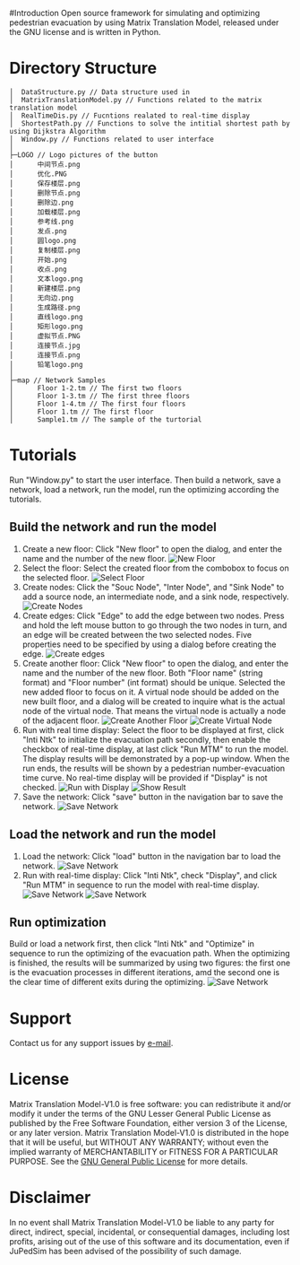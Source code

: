 #Introduction
Open source framework for simulating and optimizing pedestrian evacuation by using Matrix Translation Model, 
released under the GNU license and is written in Python. 
# Directory Structure
```commandline
│  DataStructure.py // Data structure used in 
│  MatrixTranslationModel.py // Functions related to the matrix translation model
│  RealTimeDis.py // Fucntions realated to real-time display
│  ShortestPath.py // Functions to solve the intitial shortest path by using Dijkstra Algorithm
│  Window.py // Functions related to user interface
│          
├─LOGO // Logo pictures of the button
│      中间节点.png
│      优化.PNG
│      保存楼层.png
│      删除节点.png
│      删除边.png
│      加载楼层.png
│      参考线.png
│      发点.png
│      圆logo.png
│      复制楼层.png
│      开始.png
│      收点.png
│      文本logo.png
│      新建楼层.png
│      无向边.png
│      生成路径.png
│      直线logo.png
│      矩形logo.png
│      虚拟节点.PNG
│      连接节点.jpg
│      连接节点.png
│      铅笔logo.png
│      
├─map // Network Samples
│      Floor 1-2.tm // The first two floors
│      Floor 1-3.tm // The first three floors 
│      Floor 1-4.tm // The first four floors
│      Floor 1.tm // The first floor
│      Sample1.tm // The sample of the turtorial
```
# Tutorials
Run "Window.py" to start the user interface. Then build a network, save a network, load a network, run the model, 
run the optimizing according the tutorials. 
## Build the network and run the model
1. Create a new floor: Click "New floor" to open the dialog, and enter the name and the number of the new floor.
![New Floor](./MD/Step1.PNG)
2. Select the floor: Select the created floor from the combobox to focus on the selected floor. 
![Select Floor](./MD/Step2.PNG)
3. Create nodes: Click the "Souc Node", "Inter Node", and "Sink Node" to add a source node, an intermediate node, 
and a sink node, respectively. 
![Create Nodes](./MD/Step3.PNG)
4. Create edges: Click "Edge" to add the edge between two nodes. Press and hold the left mouse button to go through 
the two nodes in turn, and an edge will be created between the two selected nodes. Five properties need to be specified
by using a dialog before creating the edge.
![Create edges](./MD/Step4.PNG)
5. Create another floor: Click "New floor" to open the dialog, and enter the name and the number of the new floor. 
Both "Floor name" (string format) and "Floor number" (int format) should be unique. Selected the new added floor to 
focus on it. A virtual node should be added on the new built floor, and a dialog will be created to inquire what is 
the actual node of the virtual node. That means the virtual node is actually a node of the adjacent floor. 
![Create Another Floor](./MD/Step6.PNG)
![Create Virtual Node](./MD/Step7.PNG)
6. Run with real time display: Select the floor to be displayed at first, click "Inti Ntk" to initialize 
the evacuation path secondly, then enable the checkbox of real-time display, at last click "Run MTM" to run the 
model. The display results will be demonstrated by a pop-up window. When the run ends, the results will be shown 
by a pedestrian number-evacuation time curve. No real-time display will be provided if "Display" is not checked. 
![Run with Display](./MD/Step8.PNG)
![Show Result](./MD/Step9.PNG)
7. Save the network: Click "save" button in the navigation bar to save the network.
![Save Network](./MD/Step10.PNG)
## Load the network and run the model
1. Load the network: Click "load" button in the navigation bar to load the network.
![Save Network](./MD/Step11.PNG)
2. Run with real-time display: Click "Inti Ntk", check "Display", and click "Run MTM" in sequence to run the model 
with real-time display.
![Save Network](./MD/Step12.PNG)
![Save Network](./MD/Step13.PNG)
## Run optimization
Build or load a network first, then click "Inti Ntk" and "Optimize" in sequence to run the optimizing of the evacuation 
path. When the optimizing is finished, the results will be summarized by using two figures: the first one is the 
evacuation processes in different iterations, amd the second one is the clear time of different exits during the 
optimizing. 
![Save Network](./MD/Step14.PNG)
# Support
Contact us for any support issues by [e-mail](huangzy@usst.edu.cn).
# License
Matrix Translation Model-V1.0 is free software: you can redistribute it and/or modify it under the terms of the 
GNU Lesser General Public License as published by the Free Software Foundation, either version 3 of the License, or any later version.
Matrix Translation Model-V1.0 is distributed in the hope that it will be useful, but WITHOUT ANY WARRANTY; without even 
the implied warranty of MERCHANTABILITY or FITNESS FOR A PARTICULAR PURPOSE. 
See the [GNU General Public License](http://www.gnu.org/licenses/) for more details.
# Disclaimer
In no event shall Matrix Translation Model-V1.0 be liable to any party for direct, indirect, special, incidental, or consequential damages, 
including lost profits, arising out of the use of this software and its documentation, even if JuPedSim has been advised 
of the possibility of such damage.
